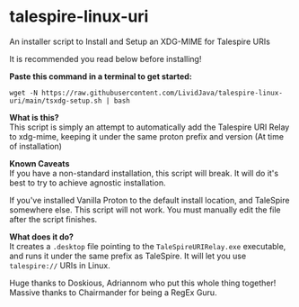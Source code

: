 # talespire-linux-uri
An installer script to Install and Setup an XDG-MIME for Talespire URIs

It is recommended you read below before installing!

**Paste this command in a terminal to get started:**
```
wget -N https://raw.githubusercontent.com/LividJava/talespire-linux-uri/main/tsxdg-setup.sh | bash
```

**What is this?**
<br/>
This script is simply an attempt to automatically add the Talespire URI Relay to xdg-mime, keeping it under the same proton prefix and version (At time of installation)

**Known Caveats**
<br/>
If you have a non-standard installation, this script will break. It will do it's best to try to achieve agnostic installation.

If you've installed Vanilla Proton to the default install location, and TaleSpire somewhere else. This script will not work. You must manually edit the file after the script finishes.

**What does it do?**
<br/>
It creates a `.desktop` file pointing to the `TaleSpireURIRelay.exe` executable, and runs it under the same prefix as TaleSpire. It will let you use `talespire://` URIs in Linux.

Huge thanks to Doskious, Adriannom who put this whole thing together! Massive thanks to Chairmander for being a RegEx Guru.
